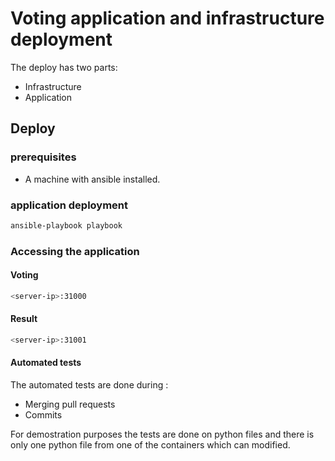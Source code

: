 # Voting application and infrastructure deployment

The deploy has two parts:

 * Infrastructure
 * Application


## Deploy

### prerequisites

 * A machine with ansible installed.

### application deployment


 ```bash
ansible-playbook playbook
 ```

###  Accessing the application

#### Voting

 ```bash
<server-ip>:31000
 ```

#### Result

 ```bash
<server-ip>:31001
 ```

#### Automated tests

The automated tests are done during :

 * Merging pull requests
 * Commits

For demostration purposes the tests are done on python files and there is only one python file from one of the containers which can modified.
